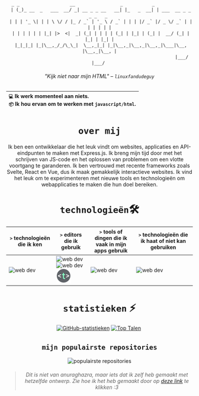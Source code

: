 <div align="center">

```brainfuck
  _ _                   __                 _           _                        
 | (_)_ __  _   ___  __/ _| __ _ _ __   __| |_   _  __| | ___  __ _ _   _ _   _ 
 | | | '_ \| | | \ \/ / |_ / _` | '_ \ / _` | | | |/ _` |/ _ \/ _` | | | | | | |
 | | | | | | |_| |>  <|  _| (_| | | | | (_| | |_| | (_| |  __/ (_| | |_| | |_| |
 |_|_|_| |_|\__,_/_/\_\_|  \__,_|_| |_|\__,_|\__,_|\__,_|\___|\__, |\__,_|\__, |
                                                              |___/       |___/ 
```
###### "Kijk niet naar mijn HTML" – `linuxfandudeguy`

  | `💻`  Ik werk momenteel aan **niets**.<br/>`📦`  Ik hou ervan om te werken met `javascript/html`.</br> |
  |:---|

# `over mij` 

Ik ben een ontwikkelaar die het leuk vindt om websites, applicaties en API-eindpunten te maken met Express.js. Ik breng mijn tijd door met het schrijven van JS-code en het oplossen van problemen om een vlotte voortgang te garanderen. Ik ben vertrouwd met recente frameworks zoals Svelte, React en Vue, dus ik maak gemakkelijk interactieve websites. Ik vind het leuk om te experimenteren met nieuwe tools en technologieën om webapplicaties te maken die hun doel bereiken.

# `technologieën`🛠
| `>` technologieën die ik ken | `>` editors die ik gebruik | `>` tools of dingen die ik vaak in mijn apps gebruik | `>` technologieën die ik haat of niet kan gebruiken | 
|---------------------|---------------|----------------------------------------|----------------------------------|
| <img src="https://skillicons.dev/icons?i=html,js,react,vue,svelte,css,nodejs,python,rust" alt="web dev" height="40"/> | <img src="https://skillicons.dev/icons?i=sublime,vscode" alt="web dev" height="40"/><img src="https://upload.wikimedia.org/wikipedia/commons/thumb/8/8a/Gnu-nano.svg/1024px-Gnu-nano.svg.png" alt="web dev" height="40"/><img src="/assets/images/unnamed.png" alt="web dev" height="40"/> | <img src="https://skillicons.dev/icons?i=tailwind,npm,git,github,bootstrap,vercel,debian,express,obsidian" alt="web dev" height="40"/> | <img src="https://skillicons.dev/icons?i=electron,firebase,php,tauri" alt="web dev" height="40"/> |

# `statistieken` ⚡
  
  <a href="#">![GitHub-statistieken](https://github-readme-stats.vercel.app/api?username=linuxfandudeguy&theme=blueberry&count_private=true&hide_border=true&line_height=20)</a>
  <a href="#">![Top Talen](https://github-readme-stats.vercel.app/api/top-langs/?username=linuxfandudeguy&layout=compact&theme=blueberry&count_private=true&hide_border=true)</a>
  <img src="https://komarev.com/ghpvc/?username=linuxfandudeguy&style=for-the-badge&color=orange" alt=""/>

## `mijn populairste repositories`

  <img src="https://popularrepostats.vercel.app/popular-repos?username=linuxfandudeguy" alt="populairste repositories"/>
 
                                              
> ###### Dit is niet van anuraghazra, maar iets dat ik zelf heb gemaakt met hetzelfde ontwerp. Zie hoe ik het heb gemaakt door op [deze link](https://github.com/linuxfandudeguy/top-repo-readme-stats/blob/master/README.md) te klikken :3
